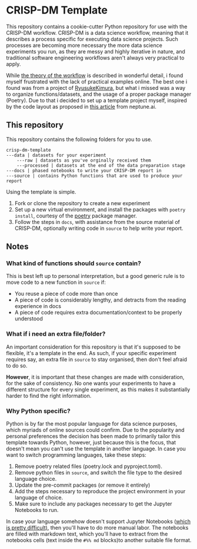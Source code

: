 # CRISP-DM Template

This repository contains a cookie-cutter Python repository for use with the CRISP-DM workflow. 
CRISP-DM is a data science workflow, meaning that it describes a process specific for 
executing data science projects. Such processes are becoming more necessary the more 
data science experiments you run, as they are messy and highly iterative in nature, and 
traditional software engineering workflows aren't always very practical to apply. 

While [the theory of the workflow](http://www.statoo.com/CRISP-DM.pdf) 
is described in wonderful detail, i found myself frustrated with the lack of practical examples 
online. The best one i found was from a project of 
[RyusukeKimura](https://github.com/RyusukeKimura/crisp-dm), but what i missed was a way to organize functions/datasets, and the usage of a proper package manager (Poetry). Due to that i decided to set up a template project myself, inspired by the code layout as proposed in 
[this article](https://neptune.ai/blog/best-practices-for-data-science-project-workflows-and-file-organizations) 
from neptune.ai.

## This repository

This repository contains the following folders for you to use.

```text
crisp-dm-template
---data | datasets for your experiment
    ---raw | datasets as you've orginally received them
    ---processed | datasets at the end of the data preparation stage
---docs | phased notebooks to write your CRISP-DM report in
---source | contains Python functions that are used to produce your report
```

Using the template is simple.

1. Fork or clone the repository to create a new experiment
2. Set up a new virtual environment, and install the packages with `poetry install`, courtesy of 
the [poetry](https://python-poetry.org/) package manager.
3. Follow the steps in `docs`, with assistance from the source material of CRISP-DM, optionally 
writing code in `source` to help write your report.

## Notes

### What kind of functions should `source` contain?

This is best left up to personal interpretation, but a good generic rule is to move code to a new 
function in `source` if:
- You reuse a piece of code more than once
- A piece of code is considerably lengthy, and detracts from the reading experience in docs
- A piece of code requires extra documentation/context to be properly understood

### What if i need an extra file/folder?

An important consideration for this repository is that it's supposed to be flexible, it's a 
template in the end. As such, if your specific experiment requires say, an extra file in `source` 
to stay organised, then don't feel afraid to do so. 

**However**, it is important that these changes are made with consideration, for the sake of 
consistency. No one wants your experiments to have a different structure for every single 
experiment, as this makes it substantially harder to find the right information.

### Why Python specific?

Python is by far the most popular language for data science purposes, which myriads of online sources could confirm. Due to the popularity and personal preferences the decision has been made to primarily tailor this template towards Python, however, just because this is the focus, that doesn't mean you can't use the template in another language. In case you want to switch programming languages, take these steps:

1. Remove poetry related files (poetry.lock and pyproject.toml).
2. Remove python files in `source`, and switch the file type to the desired language choice.
3. Update the pre-commit packages (or remove it entirely)
4. Add the steps necessary to reproduce the project environment in your language of choice.
5. Make sure to include any packages necessary to get the Jupyter Notebooks to run.

In case your language somehow doesn't support Jupyter Notebooks ([which is pretty difficult)](https://github.com/jupyter/jupyter/wiki/Jupyter-kernels), then you'll have to do more manual labor. The notebooks are filled with markdown text, which you'll have to extract from the notebooks cells (text inside the `#%% md` blocks)to another suitable file format.

